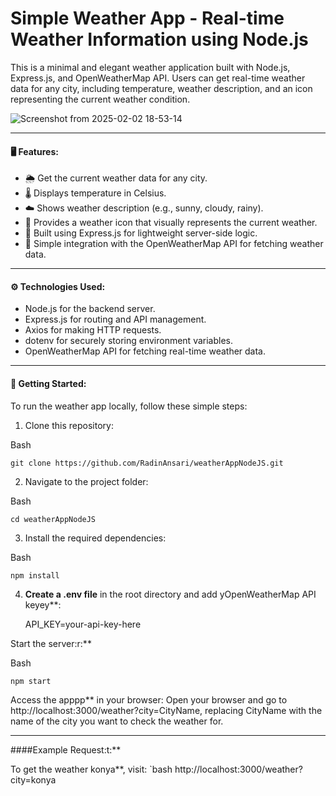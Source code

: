 
# Simple Weather App - Real-time Weather Information using Node.js

This is a minimal and elegant weather application built with Node.js, Express.js, and OpenWeatherMap API. Users can get real-time weather data for any city, including temperature, weather description, and an icon representing the current weather condition.

![Screenshot from 2025-02-02 18-53-14](https://github.com/user-attachments/assets/70b91537-c46e-4e5e-86a3-bf5e65474692)

---

#### 🖥️ Features:

- 🌦️ Get the current weather data for any city.
- 🌡️ Displays temperature in Celsius.
- ☁️ Shows weather description (e.g., sunny, cloudy, rainy).
- 🌈 Provides a weather icon that visually represents the current weather.
- 🚀 Built using Express.js for lightweight server-side logic.
- 🔑 Simple integration with the OpenWeatherMap API for fetching weather data.

---

#### ⚙️ Technologies Used:

- Node.js for the backend server.
- Express.js for routing and API management.
- Axios for making HTTP requests.
- dotenv for securely storing environment variables.
- OpenWeatherMap API for fetching real-time weather data.

---

#### 🚀 Getting Started:

To run the weather app locally, follow these simple steps:

1. Clone this repository:
   
Bash

    git clone https://github.com/RadinAnsari/weatherAppNodeJS.git
    
2. Navigate to the project folder:
   
Bash

    cd weatherAppNodeJS
    
3. Install the required dependencies:
   
Bash

    npm install
    
4. **Create a .env file** in the root directory and add yOpenWeatherMap API keyey**:
   
    API_KEY=your-api-key-here
    
Start the server:r:**
   
Bash

    npm start
    
Access the apppp** in your browser:
    Open your browser and go to http://localhost:3000/weather?city=CityName, replacing CityName with the name of the city you want to check the weather for.

---

####Example Request:t:**

To get the weather konya**, visit:
`bash
http://localhost:3000/weather?city=konya
